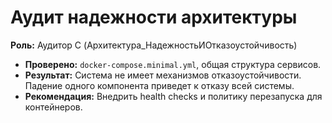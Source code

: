 # Аудит надежности архитектуры

**Роль:** Аудитор C (Архитектура_НадежностьИОтказоустойчивость)

- **Проверено:** `docker-compose.minimal.yml`, общая структура сервисов.
- **Результат:** Система не имеет механизмов отказоустойчивости. Падение одного компонента приведет к отказу всей системы.
- **Рекомендация:** Внедрить health checks и политику перезапуска для контейнеров.